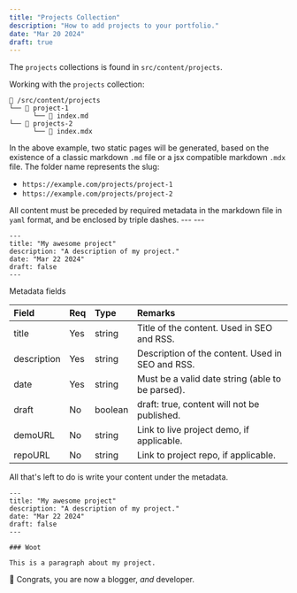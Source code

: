 ```yaml
---
title: "Projects Collection"
description: "How to add projects to your portfolio."
date: "Mar 20 2024"
draft: true
---
```


The `projects` collections is found in `src/content/projects`.

Working with the `projects` collection:

```
📁 /src/content/projects
└── 📁 project-1
      └── 📄 index.md
└── 📁 projects-2
      └── 📄 index.mdx
```

In the above example, two static pages will be generated, based on the existence of a classic markdown `.md` file or a jsx compatible markdown `.mdx` file. The folder name represents the slug:

- `https://example.com/projects/project-1`
- `https://example.com/projects/project-2`


All content must be preceded by required metadata in the markdown file in `yaml` format, and be enclosed by triple dashes. --- ---

```mdx
---
title: "My awesome project"
description: "A description of my project."
date: "Mar 22 2024"
draft: false
---
```

Metadata fields

| Field       | Req | Type    | Remarks                                          |
| :---------- | :-- | :------ | :----------------------------------------------- |
| title       | Yes | string  | Title of the content. Used in SEO and RSS.       |
| description | Yes | string  | Description of the content. Used in SEO and RSS. |
| date        | Yes | string  | Must be a valid date string (able to be parsed). |
| draft       | No  | boolean | draft: true, content will not be published.      |
| demoURL     | No  | string  | Link to live project demo, if applicable.        |
| repoURL     | No  | string  | Link to project repo, if applicable.             |

All that's left to do is write your content under the metadata.

```mdx
---
title: "My awesome project"
description: "A description of my project."
date: "Mar 22 2024"
draft: false
---

### Woot

This is a paragraph about my project.
```

🎉 Congrats, you are now a blogger, _and_ developer.
